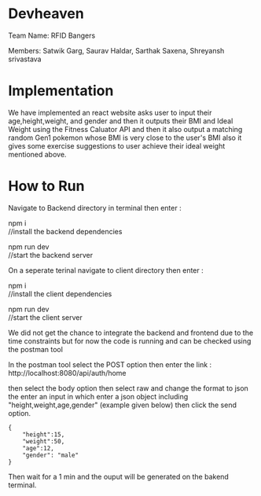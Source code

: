 # Devheaven
Team Name: RFID Bangers

Members: Satwik Garg, Saurav Haldar, Sarthak Saxena, Shreyansh srivastava
# Implementation
We have implemented an react website asks user to input their age,height,weight, and gender and then it outputs their BMI and Ideal Weight using the Fitness Caluator API and then it also output a matching random Gen1 pokemon whose BMI is very close to the user's BMI also it gives some exercise suggestions to user achieve their ideal weight mentioned above.
# How to Run
Navigate to Backend directory in terminal then enter :

npm i </br>
//install the backend dependencies</br>

npm run dev</br>
//start the backend server</br>

On a seperate terinal navigate to client directory then enter :</br>

npm i</br>
//install the client dependencies</br>

npm run dev</br>
//start the client server</br>

We did not get the chance to integrate the backend and frontend due to the time constraints but for now the code is running and can be checked using the postman tool</br>

In the postman tool select the POST option then enter the link : http://localhost:8080/api/auth/home</br>

then select the body option then select raw and change the format to json the enter an input in which enter a json object including "height,weight,age,gender" (example given below) then click the send option.</br> 

```
{
    "height":15,
    "weight":50,
    "age":12,
    "gender": "male"
}
```

Then wait for a 1 min and the ouput will be generated on the bakend terminal.
